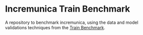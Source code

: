 # Incremunica Train Benchmark

A repository to benchmark incremunica, using the data and model validations techniques from the [Train Benchmark](https://github.com/ftsrg/trainbenchmark).
